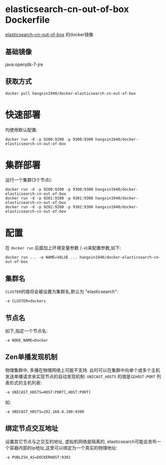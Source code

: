 # elasticsearch-cn-out-of-box Dockerfile
[elasticsearch-cn-out-of-box](https://github.com/hangxin1940/elasticsearch-cn-out-of-box) 的docker镜像

## 基础镜像
java:openjdk-7-jre

## 获取方式

`docker pull hangxin1940/docker-elasticsearch-cn-out-of-box`

# 快速部署

均使用默认配置:

    docker run -d -p 9200:9200 -p 9300:9300 hangxin1940/docker-elasticsearch-cn-out-of-box

# 集群部署

运行一个集群(3个节点):

    docker run -d -p 9200:9200 -p 9300:9300 hangxin1940/docker-elasticsearch-cn-out-of-box
    docker run -d -p 9201:9200 -p 9301:9300 hangxin1940/docker-elasticsearch-cn-out-of-box
    docker run -d -p 9202:9200 -p 9302:9300 hangxin1940/docker-elasticsearch-cn-out-of-box

# 配置

在 `docker run` 后面加上环境变量参数 (`-e`)来配置参数,如下:

    docker run ... -e NAME=VALUE ... hangxin1940/docker-elasticsearch-cn-out-of-box

## 集群名

`CLUSTER`的值将会被设置为集群名,默认为 "elasticsearch":

    -e CLUSTER=dockers
    
## 节点名

如下,指定一个节点名:

    -e NODE_NAME=Docker

## Zen单播发现机制

物理集群中, 多播在物理网络上可能不支持. 此时可以在集群中向单个或多个主机发送单播请求来实现节点的自动发现机制. 
`UNICAST_HOSTS` 的值是以`HOST:PORT` 列表形式的主机列表:

    -e UNICAST_HOSTS=HOST:PORT[,HOST:PORT]

如:

    -e UNICAST_HOSTS=192.168.0.100:9300

## 绑定节点交互地址

设置其它节点与之交互的地址, 虚拟机网络是隔离的, elasticsearch可能会发布一个容器内部的ip地址,这里可以绑定为一个真实的物理地址:

    -e PUBLISH_AS=DOCKERHOST:9301
